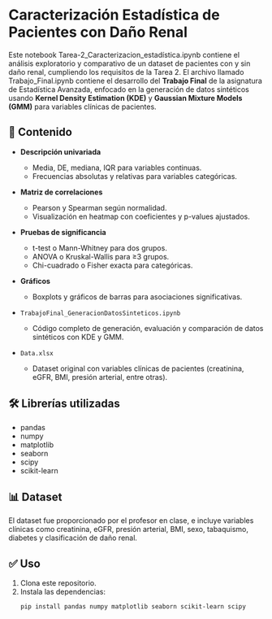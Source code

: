 # Caracterización Estadística de Pacientes con Daño Renal

Este notebook Tarea-2_Caracterizacion_estadística.ipynb contiene el análisis exploratorio y comparativo de un dataset de pacientes con y sin daño renal, cumpliendo los requisitos de la Tarea 2.
El archivo llamado Trabajo_Final.ipynb contiene el desarrollo del **Trabajo Final** de la asignatura de Estadística Avanzada, enfocado en la generación de datos sintéticos usando **Kernel Density Estimation (KDE)** y **Gaussian Mixture Models (GMM)** para variables clínicas de pacientes.

## 📂 Contenido

- **Descripción univariada**
  - Media, DE, mediana, IQR para variables continuas.
  - Frecuencias absolutas y relativas para variables categóricas.

- **Matriz de correlaciones**
  - Pearson y Spearman según normalidad.
  - Visualización en heatmap con coeficientes y p-values ajustados.

- **Pruebas de significancia**
  - t-test o Mann-Whitney para dos grupos.
  - ANOVA o Kruskal-Wallis para ≥3 grupos.
  - Chi-cuadrado o Fisher exacta para categóricas.

- **Gráficos**
  - Boxplots y gráficos de barras para asociaciones significativas.
    
- `TrabajoFinal_GeneracionDatosSinteticos.ipynb`  
  - Código completo de generación, evaluación y comparación de datos sintéticos con KDE y GMM.

- `Data.xlsx`  
  - Dataset original con variables clínicas de pacientes (creatinina, eGFR, BMI, presión arterial, entre otras).

## 🛠️ Librerías utilizadas

- pandas
- numpy
- matplotlib
- seaborn
- scipy
- scikit-learn

## 📊 Dataset

El dataset fue proporcionado por el profesor en clase, e incluye variables clínicas como creatinina, eGFR, presión arterial, BMI, sexo, tabaquismo, diabetes y clasificación de daño renal.

## ✅ Uso

1. Clona este repositorio.
2. Instala las dependencias:
   ```bash
   pip install pandas numpy matplotlib seaborn scikit-learn scipy
